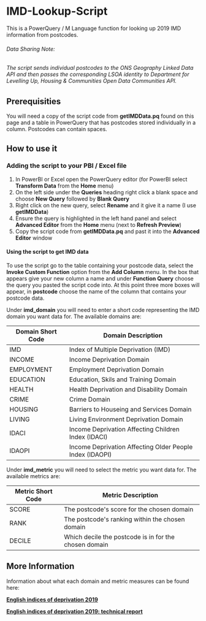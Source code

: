 # IMD-Lookup-Script
This is a PowerQuery / M Language function for looking up 2019 IMD information from postcodes. 

###### Data Sharing Note:
###### The script sends individual postcodes to the ONS Geography Linked Data API and then passes the corresponding LSOA identity to Department for Levelling Up, Housing & Communities Open Data Communities API.

## Prerequisities
You will need a copy of the script code from **getIMDData.pq** found on this page and a table in PowerQuery that has postcodes stored individually in a column. Postcodes can contain spaces.

## How to use it

### Adding the script to your PBI / Excel file
1. In PowerBI or Excel open the PowerQuery editor (for PowerBI select **Transform Data** from the **Home** menu)
2. On the left side under the **Queries** heading right click a blank space and choose **New Query** followed by **Blank Query**
3. Right click on the new query, select **Rename** and it give it a name (I use **getIMDData**)
4. Ensure the query is highlighted in the left hand panel and select **Advanced Editor** from the **Home** menu (next to **Refresh Preview**)
5. Copy the script code from **getIMDData.pq** and past it into the **Advanced Editor** window

#### Using the script to get IMD data
To use the script go to the table containing your postcode data, select the **Invoke Custom Function** option from the **Add Column** menu. In the box that appears give your new column a name and under **Function Query** choose the query you pasted the script code into. At this point three more boxes will appear, in **postcode** choose the name of the column that contains your postcode data.

Under **imd_domain** you will need to enter a short code representing the IMD domain you want data for. The available domains are:

| Domain Short Code  | Domain Description                                       |
| ------------------ | -------------------------------------------------------- |
| IMD                | Index of Multiple Deprivation (IMD)                      |
| INCOME             | Income Deprivation Domain                                |
| EMPLOYMENT         | Employment Deprivation Domain                            |
| EDUCATION          | Education, Skils and Training Domain                     |
| HEALTH             | Health Deprivation and Disability Domain                 |
| CRIME              | Crime Domain                                             |
| HOUSING            | Barriers to Houseing and Services Domain                 |
| LIVING             | Living Environment Deprivation Domain                    |
| IDACI              | Income Deprivation Affecting Children Index (IDACI)      |
| IDAOPI             | Income Deprivation Affecting Older People Index (IDAOPI) |

Under **imd_metric** you will need to select the metric you want data for. The available metrics are:

| Metric Short Code | Metric Description                                    |
| ----------------- | ----------------------------------------------------- |
| SCORE             | The postcode's score for the chosen domain            |
| RANK              | The postcode's ranking within the chosen domain       |
| DECILE            | Which decile the postcode is in for the chosen domain |

## More Information
Information about what each domain and metric measures can be found here:

**[English indices of deprivation 2019](https://www.gov.uk/government/statistics/english-indices-of-deprivation-2019)**

**[English indices of deprivation 2019: technical report](https://www.gov.uk/government/publications/english-indices-of-deprivation-2019-technical-report)**
